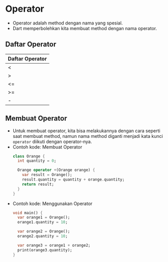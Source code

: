 # Operator
* Operator adalah method dengan nama yang spesial.
* Dart memperbolehkan kita membuat method dengan nama operator.

## Daftar Operator
| Daftar Operator |
| --- |
| < | + | | | >>> |
| > | / | ^ | [] |
| <= | ~/ | & | []= |
| >= | * | << | ~ |
| - | % | >> | == |

## Membuat Operator
* Untuk membuat operator, kita bisa melakukannya dengan cara seperti saat membuat method, namun nama method diganti menjadi kata kunci ``` operator ``` diikuti dengan operator-nya.
* Contoh kode: Membuat Operator
  ```dart
  class Orange {
    int quantity = 0;

    Orange operator +(Orange orange) {
      var result = Orange();
      result.quantity = quantity + orange.quantity;
      return result;
    }
  }
  ```
* Contoh kode: Menggunakan Operator
  ```dart
  void main() {
    var orange1 = Orange();
    orange1.quantity = 10;

    var orange2 = Orange();
    orange2.quantity = 10;

    var orange3 = orange1 + orange2;
    print(orange3.quantity);
  }
  ```

